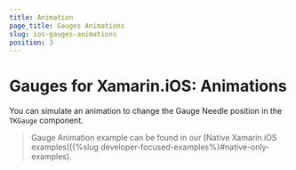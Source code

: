 ```yaml
---
title: Animation
page_title: Gauges Animations
slug: ios-gauges-animations
position: 3
---
```


# Gauges for Xamarin.iOS: Animations

You can simulate an animation to change the Gauge Needle position in the <code>TKGauge</code> component.

> Gauge Animation example can be found in our [Native Xamarin.iOS examples]({%slug developer-focused-examples%}#native-only-examples).

